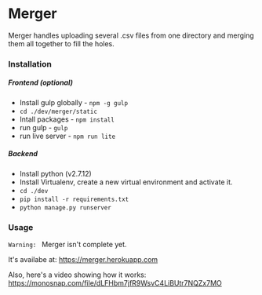 # Merger

Merger handles uploading several .csv files from one directory and merging them all together to fill the holes.


### Installation

##### Frontend (optional)
  - Install gulp globally - `npm -g gulp`
  - `cd ./dev/merger/static`
  - Intall packages - `npm install`
  - run gulp - `gulp`
  - run live server - `npm run lite`
##### Backend 
  - Install python (v2.7.12)
  - Install Virtualenv, create a new virtual environment and activate it.
  - `cd ./dev`
  - `pip install -r requirements.txt`
  - `python manage.py runserver`

### Usage
`Warning: ` Merger isn't complete yet.

It's availabe at: https://merger.herokuapp.com

Also, here's a video showing how it works: https://monosnap.com/file/dLFHbm7jfR9WsvC4LiBUtr7NQZx7MO